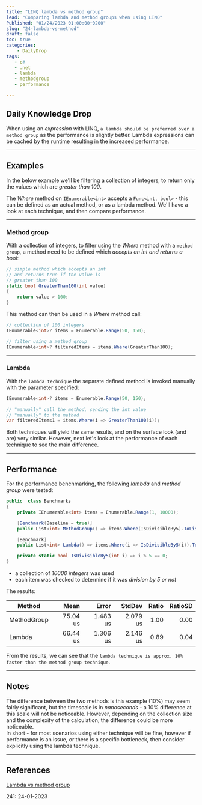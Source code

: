 ```yaml
---
title: "LINQ lambda vs method group"
lead: "Comparing lambda and method groups when using LINQ"
Published: "01/24/2023 01:00:00+0200"
slug: "24-lambda-vs-method"
draft: false
toc: true
categories:
    - DailyDrop
tags:
   - c#
   - .net
   - lambda
   - methodgroup
   - performance

---
```


## Daily Knowledge Drop

When using an _expression_ with LINQ, `a lambda should be preferred over a method group` as the performance is slightly better. Lambda expressions can be cached by the runtime resulting in the increased performance.

---

## Examples

In the below example we'll be filtering a collection of integers, to return only the values which are _greater than 100_.

The _Where_ method on `IEnumerable<int>` accepts a `Func<int, bool>` - this can be defined as an actual method, or as a lambda method. We'll have a look at each technique, and then compare performance.

---

### Method group

With a collection of integers, to filter using the _Where_ method with a `method group`, a method need to be defined which _accepts an int and returns a bool_:

``` csharp
// simple method which accepts an int
// and returns true if the value is 
// greater than 100
static bool GreaterThan100(int value)
{
    return value > 100;
}
```

This method can then be used in a _Where_ method call:


``` csharp
// collection of 100 integers
IEnumerable<int>? items = Enumerable.Range(50, 150);

// filter using a method group
IEnumerable<int>? filteredItems = items.Where(GreaterThan100);
```

---

### Lambda

With the `lambda technique` the separate defined method is invoked manually with the parameter specified:

``` csharp
IEnumerable<int>? items = Enumerable.Range(50, 150);

// "manually" call the method, sending the int value
// "manually" to the method
var filteredItems1 = items.Where(i => GreaterThan100(i));
```

Both techniques will yield the same results, and on the surface look (and are) very similar. However, next let's look at the performance of each technique to see the main difference.

---

## Performance

For the performance benchmarking, the following _lambda_ and _method group_ were tested:

``` csharp
public  class Benchmarks
{
    private IEnumerable<int> items = Enumerable.Range(1, 10000);

    [Benchmark(Baseline = true)]
    public List<int> MethodGroup() => items.Where(IsDivisibleBy5).ToList();

    [Benchmark]
    public List<int> Lambda() => items.Where(i => IsDivisibleBy5(i)).ToList();

    private static bool IsDivisibleBy5(int i) => i % 5 == 0;
}
```

- a collection of _10000 integers_ was used
- each item was checked to determine if it was _division by 5 or not_

The results:

|      Method |     Mean |    Error |   StdDev | Ratio | RatioSD |
|------------ |---------:|---------:|---------:|------:|--------:|
| MethodGroup | 75.04 us | 1.483 us | 2.079 us |  1.00 |    0.00 |
|      Lambda | 66.44 us | 1.306 us | 2.146 us |  0.89 |    0.04 |

From the results, we can see that the `lambda technique is approx. 10% faster than the method group technique`.

---

## Notes

The difference between the two methods is this example (10%) may seem fairly significant, but the timescale is in _nanoseconds_ - a 10% difference at this scale will not be noticeable. However, depending on the collection size and the complexity of the calculation, the difference could be more noticeable.  
In short - for most scenarios using either technique will be fine, however if performance is an issue, or there is a specific bottleneck, then consider explicitly using the lambda technique.

---

## References

[Lambda vs method group](https://linkdotnet.github.io/tips-and-tricks/advanced/lambda_methodgroup/)  

<?# DailyDrop ?>241: 24-01-2023<?#/ DailyDrop ?>
